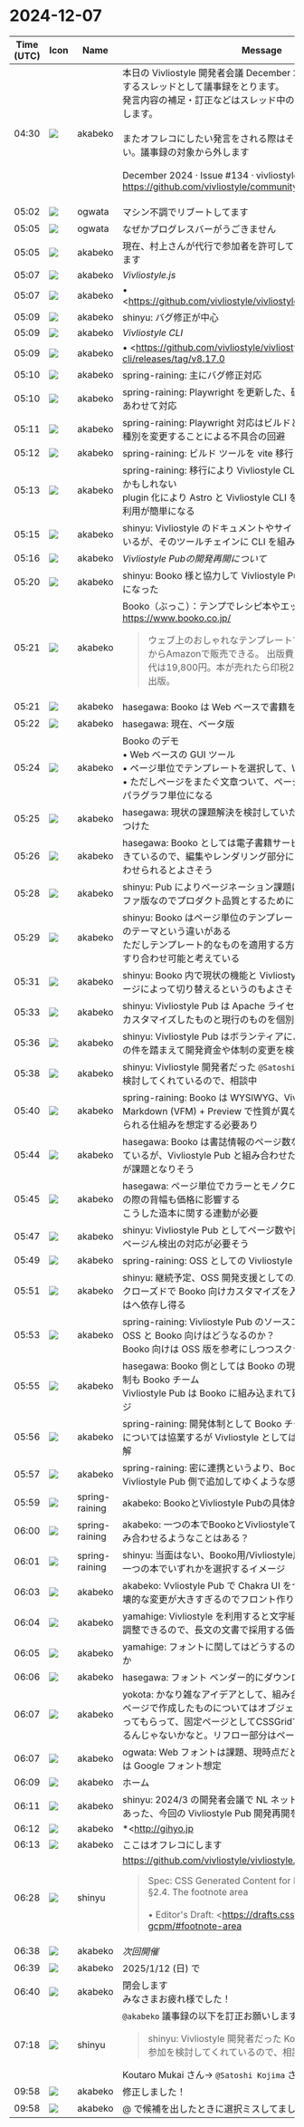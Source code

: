 # 2024-12-07

|Time (UTC)|Icon|Name|Message|
|---|---|---|---|
|04:30|![](https://avatars.slack-edge.com/2019-05-15/624511073651_25909952cd7a069ceed2_72.png)|akabeko|本日の Vivliostyle 開発者会議 December 2024 は本メッセージに対するスレッドとして議事録をとります。<br>発言内容の補足・訂正などはスレッド中のメッセージとしてお願いします。<br><br>またオフレコにしたい発言をされる際はその旨をお知らせください。議事録の対象から外します<br><br>December 2024 · Issue #134 · vivliostyle/community<br><https://github.com/vivliostyle/community/issues/134><br><blockquote>| date                  | time        | location |<br>| --------------------- | ----------- | -------- |<br>| December 07, 2024 JST | 14:00_16:00 | Online   |<br><br>• Meeting Log<br><br>*Agenda*<br><br>• *Vivliostyle.js*（<https://github.com/MurakamiShinyu|@MurakamiShinyu>）  <br>   • <https://github.com/vivliostyle/vivliostyle.js/releases/tag/v2.30.6|v2.30.6> (2024-11-17)  <br>   • <https://github.com/vivliostyle/vivliostyle.js/releases/tag/v2.30.7|v2.30.7> (2024-11-27)<br>• *Vivliostyle CLI*（<https://github.com/spring-raining|@spring-raining>, <https://github.com/MurakamiShinyu|@MurakamiShinyu>）  <br>   • <https://github.com/vivliostyle/vivliostyle-cli/releases/tag/v8.17.0|v8.17.0> (2024-11-27)  <br>   • <https://github.com/vivliostyle/vivliostyle-cli/releases/tag/v8.17.1|8.17.1> (2024-11-27)<br>• Vivliostyle Pubの開発再開について（<https://github.com/MurakamiShinyu|@MurakamiShinyu>）<br>• <http://gihyo.jp|gihyo.jp> Web連載について（<https://github.com/u1f992|@u1f992>）  <br>   • 進捗の報告（<https://vivliostyle.slack.com/team/UAE8V83GA|@shinyu>, <https://vivliostyle.slack.com/team/U065D5QUH60|@yamahige>）<br>• その他<br>• 次回日程<br><br>*Members*<br><br>• <https://github.com/MurakamiShinyu|@MurakamiShinyu><br>• <https://github.com/ogwata|@ogwata><br>• <https://github.com/spring-raining|@spring-raining><br>• <https://github.com/yamasy1549|@yamasy1549><br>• <https://github.com/lwohtsu|@lwohtsu><br>• <https://github.com/macneko-ayu|@macneko-ayu><br>• <https://github.com/u1f992|@u1f992><br>• <https://github.com/akabekobeko|@akabekobeko> (Scribe)</blockquote>|
|05:02|![](https://avatars.slack-edge.com/2019-11-22/845042642576_070441337abaca9fb7b3_72.png)|ogwata|マシン不調でリブートしてます|
|05:05|![](https://avatars.slack-edge.com/2019-11-22/845042642576_070441337abaca9fb7b3_72.png)|ogwata|なぜかプログレスバーがうごきません|
|05:05|![](https://avatars.slack-edge.com/2019-05-15/624511073651_25909952cd7a069ceed2_72.png)|akabeko|現在、村上さんが代行で参加者を許可して、開始待ち状態としています|
|05:07|![](https://avatars.slack-edge.com/2019-05-15/624511073651_25909952cd7a069ceed2_72.png)|akabeko|*Vivliostyle.js*|
|05:07|![](https://avatars.slack-edge.com/2019-05-15/624511073651_25909952cd7a069ceed2_72.png)|akabeko|• <https://github.com/vivliostyle/vivliostyle.js/releases/tag/v2.30.6|v2.30.6> (2024-11-17)<br>• <https://github.com/vivliostyle/vivliostyle.js/releases/tag/v2.30.7|v2.30.7> (2024-11-27)<br>|
|05:09|![](https://avatars.slack-edge.com/2019-05-15/624511073651_25909952cd7a069ceed2_72.png)|akabeko|shinyu: バグ修正が中心|
|05:09|![](https://avatars.slack-edge.com/2019-05-15/624511073651_25909952cd7a069ceed2_72.png)|akabeko|*Vivliostyle CLI*|
|05:09|![](https://avatars.slack-edge.com/2019-05-15/624511073651_25909952cd7a069ceed2_72.png)|akabeko|• <https://github.com/vivliostyle/vivliostyle-cli/releases/tag/v8.17.0|v8.17.0> (2024-11-27)<br>• <https://github.com/vivliostyle/vivliostyle-cli/releases/tag/v8.17.1|8.17.1> (2024-11-27)<br>|
|05:10|![](https://avatars.slack-edge.com/2019-05-15/624511073651_25909952cd7a069ceed2_72.png)|akabeko|spring-raining: 主にバグ修正対応|
|05:10|![](https://avatars.slack-edge.com/2019-05-15/624511073651_25909952cd7a069ceed2_72.png)|akabeko|spring-raining: Playwright を更新した、破壊的な変更があったのであわせて対応|
|05:11|![](https://avatars.slack-edge.com/2019-05-15/624511073651_25909952cd7a069ceed2_72.png)|akabeko|spring-raining: Playwright 対応はビルドとプレビューでウィンドウ種別を変更することによる不具合の回避|
|05:12|![](https://avatars.slack-edge.com/2019-05-15/624511073651_25909952cd7a069ceed2_72.png)|akabeko|spring-raining: ビルド ツールを vite 移行しようとしている|
|05:13|![](https://avatars.slack-edge.com/2019-05-15/624511073651_25909952cd7a069ceed2_72.png)|akabeko|spring-raining: 移行により Vivliostyle CLI を vite plugin 化できるかもしれない<br>plugin 化により Astro と Vivliostyle CLI を組み合わせる、といった利用が簡単になる|
|05:15|![](https://avatars.slack-edge.com/2019-05-15/624511073651_25909952cd7a069ceed2_72.png)|akabeko|shinyu: Vivliostyle のドキュメントやサイトを Astro 移行を検討しているが、そのツールチェインに CLI を組み込めそうで期待している|
|05:16|![](https://avatars.slack-edge.com/2019-05-15/624511073651_25909952cd7a069ceed2_72.png)|akabeko|*Vivliostyle Pubの開発再開について*|
|05:20|![](https://avatars.slack-edge.com/2019-05-15/624511073651_25909952cd7a069ceed2_72.png)|akabeko|shinyu: Booko 様と協力して Vivliostyle Pub の開発を再開することになった|
|05:21|![](https://avatars.slack-edge.com/2019-05-15/624511073651_25909952cd7a069ceed2_72.png)|akabeko|Booko（ぶっこ）：テンプでレシピ本やエッセイ本を出版<br><https://www.booko.co.jp/><br><blockquote>ウェブ上のおしゃれなテンプレートで本を作成。紙の本が1冊からAmazonで販売できる。 出版費用は無料。テンプレート代は19,800円。本が売れたら印税20％。まったく新しい自費出版。</blockquote>|
|05:21|![](https://avatars.slack-edge.com/2019-05-15/624511073651_25909952cd7a069ceed2_72.png)|akabeko|hasegawa: Booko は Web ベースで書籍を作成するサービス|
|05:22|![](https://avatars.slack-edge.com/2019-05-15/624511073651_25909952cd7a069ceed2_72.png)|akabeko|hasegawa: 現在、ベータ版|
|05:24|![](https://avatars.slack-edge.com/2019-05-15/624511073651_25909952cd7a069ceed2_72.png)|akabeko|Booko のデモ<br>• Web ベースの GUI ツール<br>• ページ単位でテンプレートを選択して、WYSIWYG に編集可能<br>• ただしページをまたぐ文章ついて、ページ送り対応は見開きのみでパラグラフ単位になる|
|05:25|![](https://avatars.slack-edge.com/2019-05-15/624511073651_25909952cd7a069ceed2_72.png)|akabeko|hasegawa: 現状の課題解決を検討していたところ、Vivliostyle を見つけた|
|05:26|![](https://avatars.slack-edge.com/2019-05-15/624511073651_25909952cd7a069ceed2_72.png)|akabeko|hasegawa: Booko としては電子書籍サービスへの公開などを実現できているので、編集やレンダリング部分に Vivliostyle Pub を組み合わせられるとよさそう|
|05:28|![](https://avatars.slack-edge.com/2019-05-15/624511073651_25909952cd7a069ceed2_72.png)|akabeko|shinyu: Pub によりページネーション課題は解決できそうだが、アルファ版なのでプロダクト品質とするために開発再開が必要|
|05:29|![](https://avatars.slack-edge.com/2019-05-15/624511073651_25909952cd7a069ceed2_72.png)|akabeko|shinyu: Booko はページ単位のテンプレート、Vivlistyle は書籍全体のテーマという違いがある<br>ただしテンプレート的なものを適用する方針は共通しているので、すり合わせ可能と考えている|
|05:31|![](https://avatars.slack-edge.com/2019-05-15/624511073651_25909952cd7a069ceed2_72.png)|akabeko|shinyu: Booko 内で現状の機能と Vivliostyle Pub を併存させて、ページによって切り替えるというのもよさそう|
|05:33|![](https://avatars.slack-edge.com/2019-05-15/624511073651_25909952cd7a069ceed2_72.png)|akabeko|shinyu: Vivliostyle Pub は Apache ライセンスなので Booko 向けにカスタマイズしたものと現行のものを個別併存させるのもありえる|
|05:36|![](https://avatars.slack-edge.com/2019-05-15/624511073651_25909952cd7a069ceed2_72.png)|akabeko|shinyu: Vivliostyle Pub はボランティアにより開発してきたが、今回の件を踏まえて開発資金や体制の変更を検討している|
|05:38|![](https://avatars.slack-edge.com/2019-05-15/624511073651_25909952cd7a069ceed2_72.png)|akabeko|shinyu: Vivliostyle 開発者だった `@Satoshi Kojima`さんが開発参加を検討してくれているので、相談中|
|05:40|![](https://avatars.slack-edge.com/2019-05-15/624511073651_25909952cd7a069ceed2_72.png)|akabeko|spring-raining: Booko は WYSIWYG、Vivliostyle Pub は Markdown (VFM) + Preview で性質が異なるので、これを切り替えられる仕組みを想定する必要あり|
|05:44|![](https://avatars.slack-edge.com/2019-05-15/624511073651_25909952cd7a069ceed2_72.png)|akabeko|hasegawa: Booko は書誌情報のページ数などから価格を自動算出しているが、Vivliostyle Pub と組み合わせた場合にどう連動させるかが課題となりそう|
|05:45|![](https://avatars.slack-edge.com/2019-05-15/624511073651_25909952cd7a069ceed2_72.png)|akabeko|hasegawa: ページ単位でカラーとモノクロを切り替えたり、書籍化の際の背幅も価格に影響する<br>こうした造本に関する連動が必要|
|05:47|![](https://avatars.slack-edge.com/2019-05-15/624511073651_25909952cd7a069ceed2_72.png)|akabeko|shinyu: Vivliostyle Pub としてページ数や部分的にカラー化しているページん検出の対応が必要そう|
|05:49|![](https://avatars.slack-edge.com/2019-05-15/624511073651_25909952cd7a069ceed2_72.png)|akabeko|spring-raining: OSS としての Vivliostyle Pub は継続するか？|
|05:51|![](https://avatars.slack-edge.com/2019-05-15/624511073651_25909952cd7a069ceed2_72.png)|akabeko|shinyu: 継続予定、OSS 開発支援としての助成金も検討している<br>クローズドで Booko 向けカスタマイズを入れたものと現状の OSS はへ依存し得る|
|05:53|![](https://avatars.slack-edge.com/2019-05-15/624511073651_25909952cd7a069ceed2_72.png)|akabeko|spring-raining: Vivliostyle Pub のソースコード運用として現行の OSS と Booko 向けはどうなるのか？<br>Booko 向けは OSS 版を参考にしつつスクラッチするのか|
|05:55|![](https://avatars.slack-edge.com/2019-05-15/624511073651_25909952cd7a069ceed2_72.png)|akabeko|hasegawa: Booko 側としては Booko の現行実装は維持して開発体制も Booko チーム<br>Vivliostyle Pub は Booko に組み込まれて建て増しするようなイメージ|
|05:56|![](https://avatars.slack-edge.com/2019-05-15/624511073651_25909952cd7a069ceed2_72.png)|akabeko|spring-raining: 開発体制として Booko チームとして参加するか？については協業するが Vivliostyle としては現状維持ということで理解|
|05:57|![](https://avatars.slack-edge.com/2019-05-15/624511073651_25909952cd7a069ceed2_72.png)|akabeko|spring-raining: 密に連携というより、Booko で必要な機能を Vivliostyle Pub 側で追加してゆくような感じを想定|
|05:59|![](https://secure.gravatar.com/avatar/1ac180f0868137292905c311b5fff781.jpg?s=72&d=https%3A%2F%2Fa.slack-edge.com%2Fdf10d%2Fimg%2Favatars%2Fava_0021-72.png)|spring-raining|akabeko: BookoとVivliostyle Pubの具体的な連携について|
|06:00|![](https://secure.gravatar.com/avatar/1ac180f0868137292905c311b5fff781.jpg?s=72&d=https%3A%2F%2Fa.slack-edge.com%2Fdf10d%2Fimg%2Favatars%2Fava_0021-72.png)|spring-raining|akabeko: 一つの本でBookoとVivliostyleで作った別々のページを組み合わせるようなことはある？|
|06:01|![](https://secure.gravatar.com/avatar/1ac180f0868137292905c311b5fff781.jpg?s=72&d=https%3A%2F%2Fa.slack-edge.com%2Fdf10d%2Fimg%2Favatars%2Fava_0021-72.png)|spring-raining|shinyu: 当面はない、Booko用/Vivliostyle用で別々のテーマがあり、一つの本でいずれかを選択するイメージ|
|06:03|![](https://avatars.slack-edge.com/2019-05-15/624511073651_25909952cd7a069ceed2_72.png)|akabeko|akabeko: Vvliostyle Pub で Chakra UI をつかっているが、v3 の破壊的な変更が大きすぎるのでフロント作り直ししたほうがよいかも|
|06:04|![](https://avatars.slack-edge.com/2019-05-15/624511073651_25909952cd7a069ceed2_72.png)|akabeko|yamahige: Vivliostyle を利用すると文字組版に関して非常に細かく調整できるので、長文の文書で採用する価値は大きいと思う|
|06:05|![](https://avatars.slack-edge.com/2019-05-15/624511073651_25909952cd7a069ceed2_72.png)|akabeko|yamahige: フォントに関してはどうするのか？Web フォント周りとか|
|06:06|![](https://avatars.slack-edge.com/2019-05-15/624511073651_25909952cd7a069ceed2_72.png)|akabeko|hasegawa: フォント ベンダー的にダウンロードを避けたい話がある|
|06:07|![](https://avatars.slack-edge.com/2019-05-15/624511073651_25909952cd7a069ceed2_72.png)|akabeko|yokota: かなり雑なアイデアとして、組み合わせるならBukkoの固定ページで作成したものについてはオブジェクトごとに位置情報を持ってもらって、固定ページとしてCSSGridで個別配置することはできるんじゃないかなと。リフロー部分はページを切り替えて|
|06:07|![](https://avatars.slack-edge.com/2019-05-15/624511073651_25909952cd7a069ceed2_72.png)|akabeko|ogwata: Web フォントは課題、現時点だと Vivliostyle Pub の場合は Google フォント想定|
|06:09|![](https://avatars.slack-edge.com/2019-05-15/624511073651_25909952cd7a069ceed2_72.png)|akabeko|ホーム | Webフォント・サービス FONTPLUS<br><https://fontplus.jp/home><br><blockquote>FONTPLUS（フォントプラス）は、バラエティ豊かなプロ向けのフォントが使えるWebフォントサービスです。</blockquote>|
|06:11|![](https://avatars.slack-edge.com/2019-05-15/624511073651_25909952cd7a069ceed2_72.png)|akabeko|shinyu: 2024/3 の開発者会議で NL ネットの助成金申請をする話があった、今回の Vivliostyle Pub 開発再開を契機に改めて申し込んだ|
|06:12|![](https://avatars.slack-edge.com/2019-05-15/624511073651_25909952cd7a069ceed2_72.png)|akabeko|*<http://gihyo.jp|gihyo.jp> Web連載について*|
|06:13|![](https://avatars.slack-edge.com/2019-05-15/624511073651_25909952cd7a069ceed2_72.png)|akabeko|ここはオフレコにします|
|06:28|![](https://avatars.slack-edge.com/2018-04-27/354445776386_e258f5ed5ba887b08668_72.jpg)|shinyu|<https://github.com/vivliostyle/vivliostyle.js/issues/1045><br><blockquote>Spec: CSS Generated Content for Paged Media Module -- §2.4. The footnote area<br><br>• Editor's Draft: <https://drafts.csswg.org/css-gcpm/#footnote-area|https://drafts.csswg.org/css-gcpm/#footnote-area><br>• Working Draft: <https://www.w3.org/TR/css-gcpm-3/#footnote-area|https://www.w3.org/TR/css-gcpm-3/#footnote-area><br><br>Related issue:<br><br>• <https://github.com/vivliostyle/vivliostyle.js/issues/981|#981><br><br>> The current Vivliostyle's footnote feature is from the old <https://github.com/sorotokin/adaptive-layout/|Adaptive Layout> implementation. I think we should update it supporting `@footnote` at-rule in the <https://www.w3.org/TR/css-gcpm-3/#footnotes|CSS GCPM / Footnots> draft spec.<br><br>(The non-standard `@-adapt-footnote-area` should be deprecated.)</blockquote>|
|06:38|![](https://avatars.slack-edge.com/2019-05-15/624511073651_25909952cd7a069ceed2_72.png)|akabeko|*次回開催*|
|06:39|![](https://avatars.slack-edge.com/2019-05-15/624511073651_25909952cd7a069ceed2_72.png)|akabeko|2025/1/12 (日) で|
|06:40|![](https://avatars.slack-edge.com/2019-05-15/624511073651_25909952cd7a069ceed2_72.png)|akabeko|閉会します<br>みなさまお疲れ様でした！|
|07:18|![](https://avatars.slack-edge.com/2018-04-27/354445776386_e258f5ed5ba887b08668_72.jpg)|shinyu|`@akabeko` 議事録の以下を訂正お願いします：<br><blockquote>shinyu: Vivliostyle 開発者だった Koutaro Mukai さんが開発参加を検討してくれているので、相談中</blockquote>Koutaro Mukai さん→ `@Satoshi Kojima` さん|
|09:58|![](https://avatars.slack-edge.com/2019-05-15/624511073651_25909952cd7a069ceed2_72.png)|akabeko|修正しました！|
|09:58|![](https://avatars.slack-edge.com/2019-05-15/624511073651_25909952cd7a069ceed2_72.png)|akabeko|@ で候補を出したときに選択ミスしてました|
